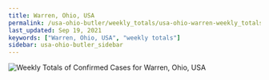 ```yaml
---
title: Warren, Ohio, USA
permalink: /usa-ohio-butler/weekly_totals/usa-ohio-warren-weekly_totals.html
last_updated: Sep 19, 2021
keywords: ["Warren, Ohio, USA", "weekly totals"]
sidebar: usa-ohio-butler_sidebar
---
```


![Weekly Totals of Confirmed Cases for Warren, Ohio, USA](/covid_tracker/images/graphs/usa-ohio-warren-weekly_totals_graph.png)

